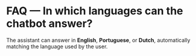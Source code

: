 # FAQ — In which languages can the chatbot answer?

The assistant can answer in **English**, **Portuguese**, or **Dutch**, automatically matching the language used by the user.
